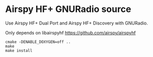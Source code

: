 # Airspy HF+ GNURadio source

Use Airspy HF+ Dual Port and Airspy HF+ Discovery with GNURadio.

Only depends on libairspyhf https://github.com/airspy/airspyhf

```
cmake -DENABLE_DOXYGEN=off ..
make
make install
```
